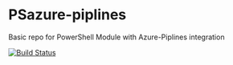 # PSazure-piplines

Basic repo for PowerShell Module with Azure-Piplines integration

[![Build Status](https://raybury.visualstudio.com/PipelinesSample/_apis/build/status/Test?branchName=master)](https://raybury.visualstudio.com/PipelinesSample/_build/latest?definitionId=11&branchName=master)
